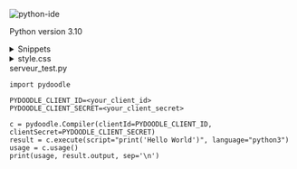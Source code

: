 ![python-ide](https://github.com/EASYTOOLSCIENCE/python-ide/assets/137708737/74206d83-89e2-4e2d-81f6-8eb2765fa4e4)

Python version 3.10



<details>

<summary>Snippets</summary>

```
<button type="submit" 
  className={`
          px-4 py-2 rounded-full 
          flex items-center gap-2 
          text-white
          shadow-[-5px_-5px_10px_rgba(255,_255,_255,_0.8),_5px_5px_10px_rgba(0,_0,_0,_0.25)]
          transition-all
          hover:shadow-[-1px_-1px_5px_rgba(255,_255,_255,_0.6),_1px_1px_5px_rgba(0,_0,_0,_0.3),inset_-2px_-2px_5px_rgba(255,_255,_255,_1),inset_2px_2px_4px_rgba(0,_0,_0,_0.3)]
          hover:text-white 
      `}
>
  Submit
</button>
``` 
</details>

<details>

<summary>style.css</summary>

```
.editor {
    display: inline-flex;
    gap: 10px;
    font-family: monospace;
    line-height: 21px;
    background: #1e1e1e;
    border-radius: 2px;
    padding: 20px 10px;
    width: 100%;
  }

  .line-numbers {
    width: 20px;
    text-align: right;
  }

  .line-numbers span {
    counter-increment:  linenumber;
  }

  .line-numbers span::before {
    content: counter(linenumber);
    display: block;
    color: #506882;
  }

  textarea {
    line-height: 21px;
    overflow-y: hidden;
    padding: 0;
    border: 0;
    background: #282a3a;
    color: #FFF;
    width: 100%;
    min-height: 50vh;
    outline: none;
    resize: none;
  }
``` 
</details>


<summary>serveur_test.py</summary>

```
import pydoodle

PYDOODLE_CLIENT_ID=<your_client_id>
PYDOODLE_CLIENT_SECRET=<your_client_secret>

c = pydoodle.Compiler(clientId=PYDOODLE_CLIENT_ID, clientSecret=PYDOODLE_CLIENT_SECRET)
result = c.execute(script="print('Hello World')", language="python3")
usage = c.usage()
print(usage, result.output, sep='\n')
``` 
</details>
